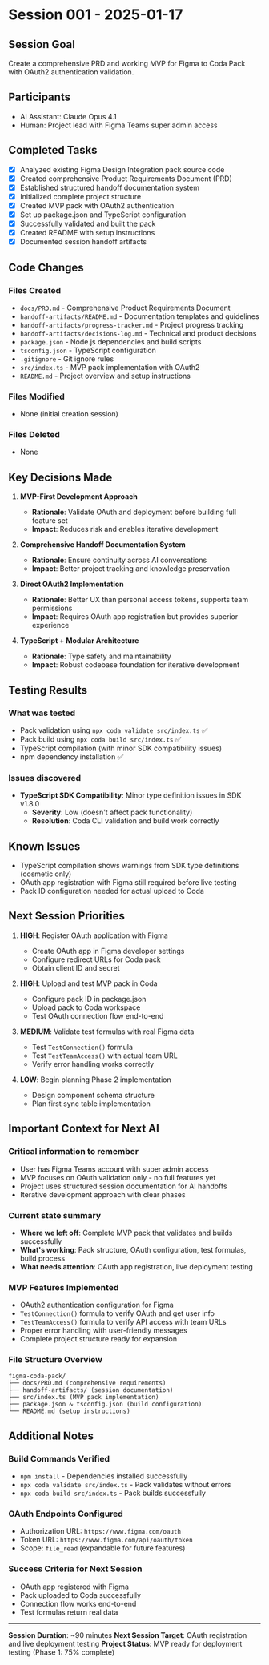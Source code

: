 # Session 001 - 2025-01-17

## Session Goal
Create a comprehensive PRD and working MVP for Figma to Coda Pack with OAuth2 authentication validation.

## Participants
- AI Assistant: Claude Opus 4.1
- Human: Project lead with Figma Teams super admin access

## Completed Tasks
- [x] Analyzed existing Figma Design Integration pack source code
- [x] Created comprehensive Product Requirements Document (PRD)
- [x] Established structured handoff documentation system
- [x] Initialized complete project structure
- [x] Created MVP pack with OAuth2 authentication
- [x] Set up package.json and TypeScript configuration
- [x] Successfully validated and built the pack
- [x] Created README with setup instructions
- [x] Documented session handoff artifacts

## Code Changes

### Files Created
- `docs/PRD.md` - Comprehensive Product Requirements Document
- `handoff-artifacts/README.md` - Documentation templates and guidelines
- `handoff-artifacts/progress-tracker.md` - Project progress tracking
- `handoff-artifacts/decisions-log.md` - Technical and product decisions
- `package.json` - Node.js dependencies and build scripts
- `tsconfig.json` - TypeScript configuration
- `.gitignore` - Git ignore rules
- `src/index.ts` - MVP pack implementation with OAuth2
- `README.md` - Project overview and setup instructions

### Files Modified
- None (initial creation session)

### Files Deleted
- None

## Key Decisions Made

1. **MVP-First Development Approach**
   - **Rationale**: Validate OAuth and deployment before building full feature set
   - **Impact**: Reduces risk and enables iterative development

2. **Comprehensive Handoff Documentation System**
   - **Rationale**: Ensure continuity across AI conversations
   - **Impact**: Better project tracking and knowledge preservation

3. **Direct OAuth2 Implementation**
   - **Rationale**: Better UX than personal access tokens, supports team permissions
   - **Impact**: Requires OAuth app registration but provides superior experience

4. **TypeScript + Modular Architecture**
   - **Rationale**: Type safety and maintainability
   - **Impact**: Robust codebase foundation for iterative development

## Testing Results

### What was tested
- Pack validation using `npx coda validate src/index.ts` ✅
- Pack build using `npx coda build src/index.ts` ✅
- TypeScript compilation (with minor SDK compatibility issues)
- npm dependency installation ✅

### Issues discovered
- **TypeScript SDK Compatibility**: Minor type definition issues in SDK v1.8.0
  - **Severity**: Low (doesn't affect pack functionality)
  - **Resolution**: Coda CLI validation and build work correctly

## Known Issues
- TypeScript compilation shows warnings from SDK type definitions (cosmetic only)
- OAuth app registration with Figma still required before live testing
- Pack ID configuration needed for actual upload to Coda

## Next Session Priorities

1. **HIGH**: Register OAuth application with Figma
   - Create OAuth app in Figma developer settings
   - Configure redirect URLs for Coda pack
   - Obtain client ID and secret

2. **HIGH**: Upload and test MVP pack in Coda
   - Configure pack ID in package.json
   - Upload pack to Coda workspace
   - Test OAuth connection flow end-to-end

3. **MEDIUM**: Validate test formulas with real Figma data
   - Test `TestConnection()` formula
   - Test `TestTeamAccess()` with actual team URL
   - Verify error handling works correctly

4. **LOW**: Begin planning Phase 2 implementation
   - Design component schema structure
   - Plan first sync table implementation

## Important Context for Next AI

### Critical information to remember
- User has Figma Teams account with super admin access
- MVP focuses on OAuth validation only - no full features yet
- Project uses structured session documentation for AI handoffs
- Iterative development approach with clear phases

### Current state summary
- **Where we left off**: Complete MVP pack that validates and builds successfully
- **What's working**: Pack structure, OAuth configuration, test formulas, build process
- **What needs attention**: OAuth app registration, live deployment testing

### MVP Features Implemented
- OAuth2 authentication configuration for Figma
- `TestConnection()` formula to verify OAuth and get user info
- `TestTeamAccess()` formula to verify API access with team URLs
- Proper error handling with user-friendly messages
- Complete project structure ready for expansion

### File Structure Overview
```
figma-coda-pack/
├── docs/PRD.md (comprehensive requirements)
├── handoff-artifacts/ (session documentation)
├── src/index.ts (MVP pack implementation)
├── package.json & tsconfig.json (build configuration)
└── README.md (setup instructions)
```

## Additional Notes

### Build Commands Verified
- `npm install` - Dependencies installed successfully
- `npx coda validate src/index.ts` - Pack validates without errors
- `npx coda build src/index.ts` - Pack builds successfully

### OAuth Endpoints Configured
- Authorization URL: `https://www.figma.com/oauth`
- Token URL: `https://www.figma.com/api/oauth/token`
- Scope: `file_read` (expandable for future features)

### Success Criteria for Next Session
- OAuth app registered with Figma
- Pack uploaded to Coda successfully
- Connection flow works end-to-end
- Test formulas return real data

---

**Session Duration**: ~90 minutes
**Next Session Target**: OAuth registration and live deployment testing
**Project Status**: MVP ready for deployment testing (Phase 1: 75% complete)